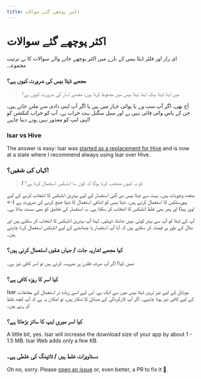 ```yaml
---
title: اکثر پوچھے گئے سوالات
---
```


# اکثر پوچھے گئے سوالات

ای زار اور فلٹر ڈیٹا بیس کے بارے میں اکثر پوچھے جانے والے سوالات کا بے ترتیب مجموعہ۔

### مجھے ڈیٹا بیس کی ضرورت کیوں ہے؟

> میں اپنا ڈیٹا بیک اینڈ ڈیٹا بیس میں محفوظ کرتا ہوں، مجھے اسار کی ضرورت کیوں ہے؟

آج بھی، اگر آپ سب وے یا ہوائی جہاز میں ہیں یا اگر آپ اپنی دادی سے ملنے جاتے ہیں، جن کے پاس وائی فائی نہیں ہے اور سیل سگنل بہت خراب ہے۔ آپ کو خراب کنکشن کو اپنی ایپ کو معذور نہیں ہونے دینا چاہیے!

### Isar vs Hive

The answer is easy: Isar was [started as a replacement for Hive](https://github.com/hivedb/hive/issues/246) and is now at a state where I recommend always using Isar over Hive.

### کہاں کی شقیں؟!

> **_I_** کو یہ کیوں منتخب کرنا ہوگا کہ کون سا انڈیکس استعمال کرنا ہے؟

متعدد وجوہات ہیں۔ بہت سے ڈیٹا بیس دی گئی استفسار کے لیے بہترین انڈیکس کا انتخاب کرنے کے لیے ہیورسٹکس کا استعمال کرتے ہیں۔ ڈیٹا بیس کو اضافی استعمال کا ڈیٹا جمع کرنے کی ضرورت ہے (-> اوور ہیڈ) اور پھر بھی غلط انڈیکس کا انتخاب کر سکتا ہے۔ یہ استفسار کی تخلیق کو بھی سست بناتا ہے۔

آپ کے ڈیٹا کو آپ سے بہتر کوئی نہیں جانتا، ڈویلپر۔ لہذا آپ بہترین انڈیکس کا انتخاب کر سکتے ہیں اور مثال کے طور پر فیصلہ کر سکتے ہیں کہ آیا آپ استفسار یا چھانٹنے کے لیے انڈیکس استعمال کرنا چاہتے ہیں۔

### کیا مجھے اشاریہ جات / جہاں شقیں استعمال کرنی ہیں؟

نھیں کیا! اگر آپ صرف فلٹرز پر بھروسہ کرتے ہیں تو اسر کافی تیز ہے۔

### کیا اسر کا روزہ کافی ہے؟

Isar موبائل کے لیے تیز ترین ڈیٹا بیس میں سے ایک ہے، اس لیے اسے زیادہ تر استعمال کے معاملات کے لیے کافی تیز ہونا چاہیے۔ اگر آپ کارکردگی کے مسائل کا شکار ہیں، تو امکان یہ ہے کہ آپ کچھ غلط کر رہے ہیں۔

### کیا اسر میری ایپ کا سائز بڑھاتا ہے؟

A little bit, yes. Isar will increase the download size of your app by about 1 - 1.5 MB. Isar Web adds only a few KB.

### دستاویزات غلط ہیں / ٹائپنگ کی غلطی ہے۔

Oh no, sorry. Please [open an issue](https://github.com/isar-community/isar/issues/new/choose) or, even better, a PR to fix it 💪.
